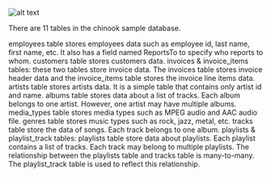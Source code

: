 
![alt text](C:/Users/YUNUS/Desktop/ChinookDatabaseSchema.png)

There are 11 tables in the chinook sample database.


 employees table stores employees data such as employee id, last name, first name, etc. It also has a field named ReportsTo to specify who reports to whom.
 customers table stores customers data.
 invoices & invoice_items tables: these two tables store invoice data. The invoices table stores invoice header data and the invoice_items table stores the invoice line items data.
 artists table stores artists data. It is a simple table that contains only artist id and name.
 albums table stores data about a list of tracks. Each album belongs to one artist. However, one artist may have multiple albums.
 media_types table stores media types such as MPEG audio and AAC audio file.
 genres table stores music types such as rock, jazz, metal, etc.
 tracks table store the data of songs. Each track belongs to one album.
 playlists & playlist_track tables: playlists table store data about playlists. Each playlist contains a list of tracks. Each track may belong to multiple playlists. The relationship between the playlists table and tracks table is many-to-many. The playlist_track table is used to reflect this relationship.
